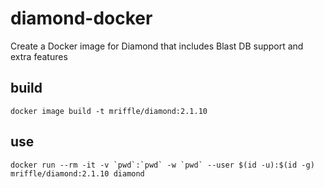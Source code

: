 # diamond-docker
Create a Docker image for Diamond that includes Blast DB support and extra features

## build
```
docker image build -t mriffle/diamond:2.1.10
```

## use
```
docker run --rm -it -v `pwd`:`pwd` -w `pwd` --user $(id -u):$(id -g) mriffle/diamond:2.1.10 diamond
```
